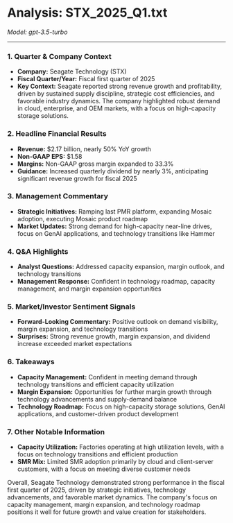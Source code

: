 # Analysis: STX_2025_Q1.txt

*Model: gpt-3.5-turbo*

---

### 1. Quarter & Company Context
- **Company:** Seagate Technology (STX)
- **Fiscal Quarter/Year:** Fiscal first quarter of 2025
- **Key Context:** Seagate reported strong revenue growth and profitability, driven by sustained supply discipline, strategic cost efficiencies, and favorable industry dynamics. The company highlighted robust demand in cloud, enterprise, and OEM markets, with a focus on high-capacity storage solutions.

### 2. Headline Financial Results
- **Revenue:** $2.17 billion, nearly 50% YoY growth
- **Non-GAAP EPS:** $1.58
- **Margins:** Non-GAAP gross margin expanded to 33.3%
- **Guidance:** Increased quarterly dividend by nearly 3%, anticipating significant revenue growth for fiscal 2025

### 3. Management Commentary
- **Strategic Initiatives:** Ramping last PMR platform, expanding Mosaic adoption, executing Mosaic product roadmap
- **Market Updates:** Strong demand for high-capacity near-line drives, focus on GenAI applications, and technology transitions like Hammer

### 4. Q&A Highlights
- **Analyst Questions:** Addressed capacity expansion, margin outlook, and technology transitions
- **Management Response:** Confident in technology roadmap, capacity management, and margin expansion opportunities

### 5. Market/Investor Sentiment Signals
- **Forward-Looking Commentary:** Positive outlook on demand visibility, margin expansion, and technology transitions
- **Surprises:** Strong revenue growth, margin expansion, and dividend increase exceeded market expectations

### 6. Takeaways
- **Capacity Management:** Confident in meeting demand through technology transitions and efficient capacity utilization
- **Margin Expansion:** Opportunities for further margin growth through technology advancements and supply-demand balance
- **Technology Roadmap:** Focus on high-capacity storage solutions, GenAI applications, and customer-driven product development

### 7. Other Notable Information
- **Capacity Utilization:** Factories operating at high utilization levels, with a focus on technology transitions and efficient production
- **SMR Mix:** Limited SMR adoption primarily by cloud and client-server customers, with a focus on meeting diverse customer needs

Overall, Seagate Technology demonstrated strong performance in the fiscal first quarter of 2025, driven by strategic initiatives, technology advancements, and favorable market dynamics. The company's focus on capacity management, margin expansion, and technology roadmap positions it well for future growth and value creation for stakeholders.